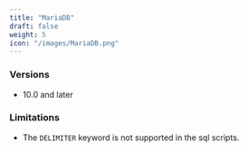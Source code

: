 ```yaml
---
title: "MariaDB"
draft: false
weight: 5
icon: "/images/MariaDB.png"
---
```


### Versions
- 10.0 and later

### Limitations
- The `DELIMITER` keyword is not supported in the sql scripts.
